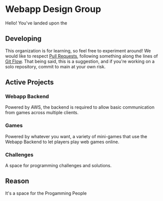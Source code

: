 # Webapp Design Group

Hello! You've landed upon the <still-trying-to-find-an-adequate-name>

## Developing

This organization is for learning, so feel free to experiment around! We would like to respect [Pull Requests](https://docs.github.com/en/pull-requests/collaborating-with-pull-requests/proposing-changes-to-your-work-with-pull-requests/about-pull-requests), following something along the lines of [Git Flow](https://www.atlassian.com/git/tutorials/comparing-workflows/gitflow-workflow). That being said, this is a suggestion, and if you're working on a solo repository, commit to main at your own risk.

## Active Projects
### Webapp Backend

Powered by AWS, the backend is required to allow basic communication from games across multiple clients.

### Games

Powered by whatever you want, a variety of mini-games that use the Webapp Backend to let players play web games online.

### Challenges

A space for programming challenges and solutions.

## Reason

It's a space for the Progamming People
